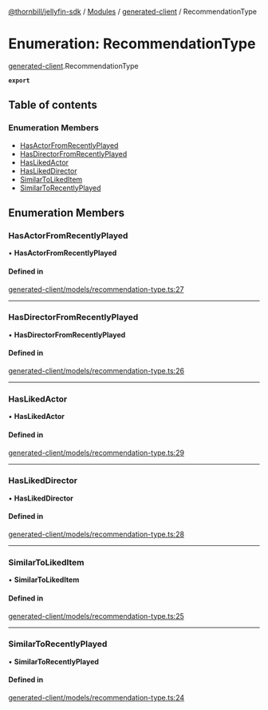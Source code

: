 [@thornbill/jellyfin-sdk](../README.md) / [Modules](../modules.md) / [generated-client](../modules/generated_client.md) / RecommendationType

# Enumeration: RecommendationType

[generated-client](../modules/generated_client.md).RecommendationType

**`export`**

## Table of contents

### Enumeration Members

- [HasActorFromRecentlyPlayed](generated_client.RecommendationType.md#hasactorfromrecentlyplayed)
- [HasDirectorFromRecentlyPlayed](generated_client.RecommendationType.md#hasdirectorfromrecentlyplayed)
- [HasLikedActor](generated_client.RecommendationType.md#haslikedactor)
- [HasLikedDirector](generated_client.RecommendationType.md#haslikeddirector)
- [SimilarToLikedItem](generated_client.RecommendationType.md#similartolikeditem)
- [SimilarToRecentlyPlayed](generated_client.RecommendationType.md#similartorecentlyplayed)

## Enumeration Members

### HasActorFromRecentlyPlayed

• **HasActorFromRecentlyPlayed**

#### Defined in

[generated-client/models/recommendation-type.ts:27](https://github.com/jellyfin/jellyfin-sdk-typescript/blob/7402732/src/generated-client/models/recommendation-type.ts#L27)

___

### HasDirectorFromRecentlyPlayed

• **HasDirectorFromRecentlyPlayed**

#### Defined in

[generated-client/models/recommendation-type.ts:26](https://github.com/jellyfin/jellyfin-sdk-typescript/blob/7402732/src/generated-client/models/recommendation-type.ts#L26)

___

### HasLikedActor

• **HasLikedActor**

#### Defined in

[generated-client/models/recommendation-type.ts:29](https://github.com/jellyfin/jellyfin-sdk-typescript/blob/7402732/src/generated-client/models/recommendation-type.ts#L29)

___

### HasLikedDirector

• **HasLikedDirector**

#### Defined in

[generated-client/models/recommendation-type.ts:28](https://github.com/jellyfin/jellyfin-sdk-typescript/blob/7402732/src/generated-client/models/recommendation-type.ts#L28)

___

### SimilarToLikedItem

• **SimilarToLikedItem**

#### Defined in

[generated-client/models/recommendation-type.ts:25](https://github.com/jellyfin/jellyfin-sdk-typescript/blob/7402732/src/generated-client/models/recommendation-type.ts#L25)

___

### SimilarToRecentlyPlayed

• **SimilarToRecentlyPlayed**

#### Defined in

[generated-client/models/recommendation-type.ts:24](https://github.com/jellyfin/jellyfin-sdk-typescript/blob/7402732/src/generated-client/models/recommendation-type.ts#L24)
